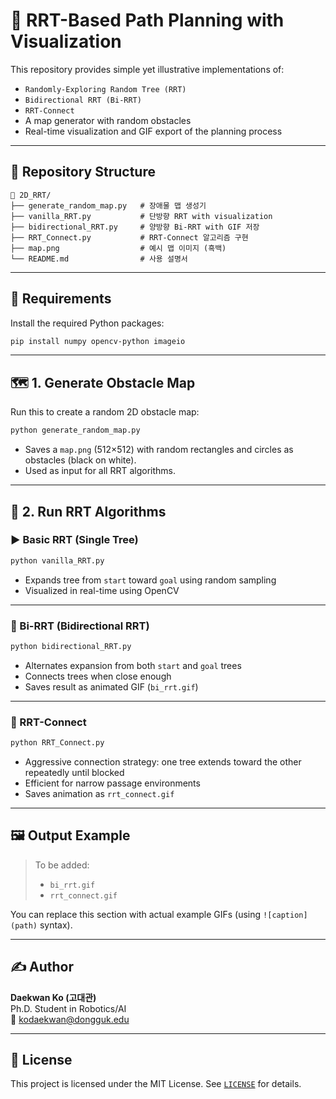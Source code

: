 # 🧭 RRT-Based Path Planning with Visualization

This repository provides simple yet illustrative implementations of:

- `Randomly-Exploring Random Tree (RRT)`
- `Bidirectional RRT (Bi-RRT)`
- `RRT-Connect`
- A map generator with random obstacles
- Real-time visualization and GIF export of the planning process

---

## 📁 Repository Structure

```
📂 2D_RRT/
├── generate_random_map.py   # 장애물 맵 생성기
├── vanilla_RRT.py           # 단방향 RRT with visualization
├── bidirectional_RRT.py     # 양방향 Bi-RRT with GIF 저장
├── RRT_Connect.py           # RRT-Connect 알고리즘 구현
├── map.png                  # 예시 맵 이미지 (흑백)
└── README.md                # 사용 설명서
```

---

## 🧱 Requirements

Install the required Python packages:

```bash
pip install numpy opencv-python imageio
```

---

## 🗺️ 1. Generate Obstacle Map

Run this to create a random 2D obstacle map:

```bash
python generate_random_map.py
```

- Saves a `map.png` (512×512) with random rectangles and circles as obstacles (black on white).
- Used as input for all RRT algorithms.

---

## 🚀 2. Run RRT Algorithms

### ▶️ Basic RRT (Single Tree)

```bash
python vanilla_RRT.py
```

- Expands tree from `start` toward `goal` using random sampling
- Visualized in real-time using OpenCV

---

### 🔁 Bi-RRT (Bidirectional RRT)

```bash
python bidirectional_RRT.py
```

- Alternates expansion from both `start` and `goal` trees
- Connects trees when close enough
- Saves result as animated GIF (`bi_rrt.gif`)

---

### 🔀 RRT-Connect

```bash
python RRT_Connect.py
```

- Aggressive connection strategy: one tree extends toward the other repeatedly until blocked
- Efficient for narrow passage environments
- Saves animation as `rrt_connect.gif`

---

## 🖼️ Output Example

> To be added:
> - `bi_rrt.gif`
> - `rrt_connect.gif`

You can replace this section with actual example GIFs (using `![caption](path)` syntax).

---

## ✍️ Author

**Daekwan Ko (고대관)**  
Ph.D. Student in Robotics/AI  
📧 kodaekwan@dongguk.edu

---

## 📝 License

This project is licensed under the MIT License. See [`LICENSE`](LICENSE) for details.
